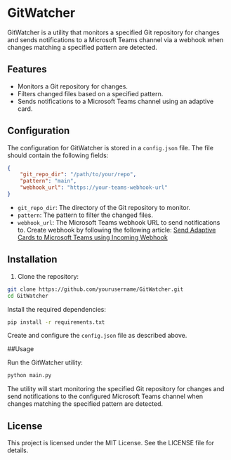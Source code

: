 # GitWatcher

GitWatcher is a utility that monitors a specified Git repository for changes and sends notifications to a Microsoft Teams channel via a webhook when changes matching a specified pattern are detected.

## Features

- Monitors a Git repository for changes.
- Filters changed files based on a specified pattern.
- Sends notifications to a Microsoft Teams channel using an adaptive card.

## Configuration

The configuration for GitWatcher is stored in a `config.json` file. The file should contain the following fields:

```json
{
    "git_repo_dir": "/path/to/your/repo",
    "pattern": "main",
    "webhook_url": "https://your-teams-webhook-url"
}
```

- `git_repo_dir`: The directory of the Git repository to monitor.
- `pattern`: The pattern to filter the changed files.
- `webhook_url`: The Microsoft Teams webhook URL to send notifications to. Create webhook by following the following article: [Send Adaptive Cards to Microsoft Teams using Incoming Webhook](https://prod.support.services.microsoft.com/en-us/office/create-incoming-webhooks-with-workflows-for-microsoft-teams-8ae491c7-0394-4861-ba59-055e33f75498)

## Installation

1. Clone the repository:

```bash
git clone https://github.com/yourusername/GitWatcher.git
cd GitWatcher
```

Install the required dependencies:

```bash
pip install -r requirements.txt
```

Create and configure the `config.json` file as described above.

##Usage

Run the GitWatcher utility:

```bash
python main.py
```

The utility will start monitoring the specified Git repository for changes and send notifications to the configured Microsoft Teams channel when changes matching the specified pattern are detected.

## License
This project is licensed under the MIT License. See the LICENSE file for details.
